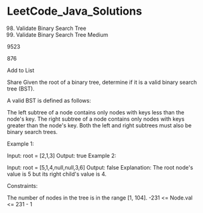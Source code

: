 # LeetCode_Java_Solutions
98. Validate Binary Search Tree
98. Validate Binary Search Tree
Medium

9523

876

Add to List

Share
Given the root of a binary tree, determine if it is a valid binary search tree (BST).

A valid BST is defined as follows:

The left subtree of a node contains only nodes with keys less than the node's key.
The right subtree of a node contains only nodes with keys greater than the node's key.
Both the left and right subtrees must also be binary search trees.
 

Example 1:


Input: root = [2,1,3]
Output: true
Example 2:


Input: root = [5,1,4,null,null,3,6]
Output: false
Explanation: The root node's value is 5 but its right child's value is 4.
 

Constraints:

The number of nodes in the tree is in the range [1, 104].
-231 <= Node.val <= 231 - 1
